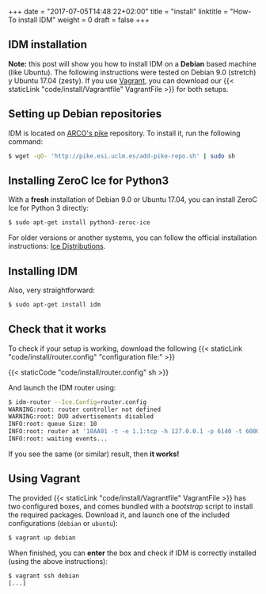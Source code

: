 +++
date = "2017-07-05T14:48:22+02:00"
title = "install"
linktitle = "How-To install IDM"
weight = 0
draft = false
+++

IDM installation
----------------

**Note:** this post will show you how to install IDM on a **Debian**
based machine (like Ubuntu). The following instructions were tested on
Debian 9.0 (stretch) y Ubuntu 17.04 (zesty). If you use
[Vagrant](https://www.vagrantup.com/), you can download our
{{< staticLink "code/install/Vagrantfile" VagrantFile >}} for both
setups.

Setting up Debian repositories
------------------------------

IDM is located on [ARCO's pike](http://pike.esi.uclm.es)
repository. To install it, run the following command:

```sh
$ wget -qO- 'http://pike.esi.uclm.es/add-pike-repo.sh' | sudo sh
```

Installing ZeroC Ice for Python3
--------------------------------

With a **fresh** installation of Debian 9.0 or Ubuntu 17.04, you can
install ZeroC Ice for Python 3 directly:

```sh
$ sudo apt-get install python3-zeroc-ice
```

For older versions or another systems, you can follow the official
installation instructions: [Ice
Distributions](https://zeroc.com/distributions/ice).

Installing IDM
--------------

Also, very straightforward:

```sh
$ sudo apt-get install idm
```

Check that it works
-------------------

To check if your setup is working, download the following
{{< staticLink "code/install/router.config" "configuration file:" >}}

{{< staticCode "code/install/router.config" sh >}}

And launch the IDM router using:

```sh
$ idm-router --Ice.Config=router.config
WARNING:root: router controller not defined
WARNING:root: DUO advertisements disabled
INFO:root: queue Size: 10
INFO:root: router at '10AA01 -t -e 1.1:tcp -h 127.0.0.1 -p 6140 -t 60000'
INFO:root: waiting events...
```

If you see the same (or similar) result, then **it works!**

Using Vagrant
-------------

The provided {{< staticLink "code/install/Vagrantfile" VagrantFile >}}
has two configured boxes, and comes bundled with a _bootstrap_ script
to install the required packages. Download it, and launch one of the
included configurations (```debian``` or ```ubuntu```):

```sh
$ vagrant up debian
```

When finished, you can **enter** the box and check if IDM is correctly
installed (using the above instructions):

```sh
$ vagrant ssh debian
[...]
```

<br>

<!--
Local Variables:
  truncate-lines: true
  ispell-local-dictionary: "american"
End:
-->

<!--
  LocalWords:  staticLink ARCO's
-->
